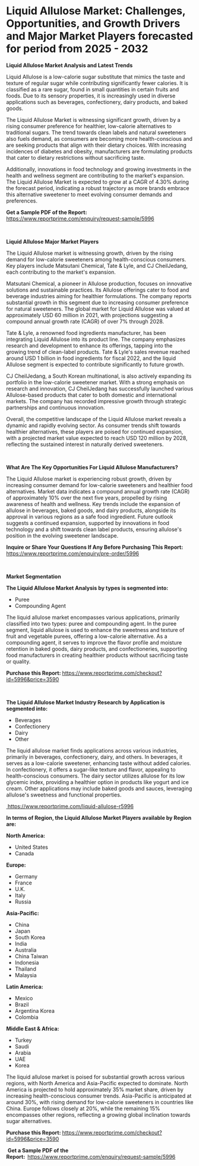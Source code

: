 <p><h1>Liquid Allulose Market: Challenges, Opportunities, and Growth Drivers and Major Market Players forecasted for period from 2025 - 2032</h1></p><p><strong>Liquid Allulose Market Analysis and Latest Trends</strong></p>
<p><p>Liquid Allulose is a low-calorie sugar substitute that mimics the taste and texture of regular sugar while contributing significantly fewer calories. It is classified as a rare sugar, found in small quantities in certain fruits and foods. Due to its sensory properties, it is increasingly used in diverse applications such as beverages, confectionery, dairy products, and baked goods.</p><p>The Liquid Allulose Market is witnessing significant growth, driven by a rising consumer preference for healthier, low-calorie alternatives to traditional sugars. The trend towards clean labels and natural sweeteners also fuels demand, as consumers are becoming more health-conscious and are seeking products that align with their dietary choices. With increasing incidences of diabetes and obesity, manufacturers are formulating products that cater to dietary restrictions without sacrificing taste.</p><p>Additionally, innovations in food technology and growing investments in the health and wellness segment are contributing to the market's expansion. The Liquid Allulose Market is expected to grow at a CAGR of 4.30% during the forecast period, indicating a robust trajectory as more brands embrace this alternative sweetener to meet evolving consumer demands and preferences.</p></p>
<p><strong>Get a Sample PDF of the Report:&nbsp;</strong> <a href="https://www.reportprime.com/enquiry/request-sample/5996?utm_campaign=4436&utm_medium=2&utm_source=Github&utm_content=ia&utm_term=14052025&utm_id=liquid-allulose">https://www.reportprime.com/enquiry/request-sample/5996</a></p>
<p>&nbsp;</p>
<p><strong>Liquid Allulose Major Market Players</strong></p>
<p><p>The Liquid Allulose market is witnessing growth, driven by the rising demand for low-calorie sweeteners among health-conscious consumers. Key players include Matsutani Chemical, Tate & Lyle, and CJ CheilJedang, each contributing to the market's expansion.</p><p>Matsutani Chemical, a pioneer in Allulose production, focuses on innovative solutions and sustainable practices. Its Allulose offerings cater to food and beverage industries aiming for healthier formulations. The company reports substantial growth in this segment due to increasing consumer preference for natural sweeteners. The global market for Liquid Allulose was valued at approximately USD 60 million in 2021, with projections suggesting a compound annual growth rate (CAGR) of over 7% through 2028.</p><p>Tate & Lyle, a renowned food ingredients manufacturer, has been integrating Liquid Allulose into its product line. The company emphasizes research and development to enhance its offerings, tapping into the growing trend of clean-label products. Tate & Lyle's sales revenue reached around USD 1 billion in food ingredients for fiscal 2022, and the liquid Allulose segment is expected to contribute significantly to future growth.</p><p>CJ CheilJedang, a South Korean multinational, is also actively expanding its portfolio in the low-calorie sweetener market. With a strong emphasis on research and innovation, CJ CheilJedang has successfully launched various Allulose-based products that cater to both domestic and international markets. The company has recorded impressive growth through strategic partnerships and continuous innovation.</p><p>Overall, the competitive landscape of the Liquid Allulose market reveals a dynamic and rapidly evolving sector. As consumer trends shift towards healthier alternatives, these players are poised for continued expansion, with a projected market value expected to reach USD 120 million by 2028, reflecting the sustained interest in naturally derived sweeteners.</p></p>
<p>&nbsp;</p>
<p><strong>What Are The Key Opportunities For Liquid Allulose Manufacturers?</strong></p>
<p><p>The Liquid Allulose market is experiencing robust growth, driven by increasing consumer demand for low-calorie sweeteners and healthier food alternatives. Market data indicates a compound annual growth rate (CAGR) of approximately 10% over the next five years, propelled by rising awareness of health and wellness. Key trends include the expansion of allulose in beverages, baked goods, and dairy products, alongside its approval in various regions as a safe food ingredient. Future outlook suggests a continued expansion, supported by innovations in food technology and a shift towards clean label products, ensuring allulose's position in the evolving sweetener landscape.</p></p>
<p><strong>Inquire or Share Your Questions If Any Before Purchasing This Report:</strong> <a href="https://www.reportprime.com/enquiry/pre-order/5996?utm_campaign=4436&utm_medium=2&utm_source=Github&utm_content=ia&utm_term=14052025&utm_id=liquid-allulose">https://www.reportprime.com/enquiry/pre-order/5996</a></p>
<p>&nbsp;</p>
<p><strong>Market Segmentation</strong></p>
<p><strong>The Liquid Allulose Market Analysis by types is segmented into:</strong></p>
<p><ul><li>Puree</li><li>Compounding Agent</li></ul></p>
<p><p>The liquid allulose market encompasses various applications, primarily classified into two types: puree and compounding agent. In the puree segment, liquid allulose is used to enhance the sweetness and texture of fruit and vegetable purees, offering a low-calorie alternative. As a compounding agent, it serves to improve the flavor profile and moisture retention in baked goods, dairy products, and confectioneries, supporting food manufacturers in creating healthier products without sacrificing taste or quality.</p></p>
<p><strong>Purchase this Report:&nbsp;</strong><a href="https://www.reportprime.com/checkout?id=5996&price=3590&utm_campaign=4436&utm_medium=2&utm_source=Github&utm_content=ia&utm_term=14052025&utm_id=liquid-allulose">https://www.reportprime.com/checkout?id=5996&price=3590</a></p>
<p>&nbsp;</p>
<p><strong>The Liquid Allulose Market Industry Research by Application is segmented into:</strong></p>
<p><ul><li>Beverages</li><li>Confectionery</li><li>Dairy</li><li>Other</li></ul></p>
<p><p>The liquid allulose market finds applications across various industries, primarily in beverages, confectionery, dairy, and others. In beverages, it serves as a low-calorie sweetener, enhancing taste without added calories. In confectionery, it offers a sugar-like texture and flavor, appealing to health-conscious consumers. The dairy sector utilizes allulose for its low glycemic index, providing a healthier option in products like yogurt and ice cream. Other applications may include baked goods and sauces, leveraging allulose's sweetness and functional properties.</p></p>
<p><a href="https://www.reportprime.com/liquid-allulose-r5996?utm_campaign=4436&utm_medium=2&utm_source=Github&utm_content=ia&utm_term=14052025&utm_id=liquid-allulose">&nbsp;https://www.reportprime.com/liquid-allulose-r5996</a></p>
<p><strong>In terms of Region, the Liquid Allulose Market Players available by Region are:</strong></p>
<p>
    <p> <strong> North America: </strong>
        <ul>
            <li>United States</li>
            <li>Canada</li>
        </ul>
        </p> 
    <p> <strong> Europe: </strong>
        <ul>
            <li>Germany</li>
            <li>France</li>
            <li>U.K.</li>
            <li>Italy</li>
            <li>Russia</li>
        </ul>
        </p> 
    <p> <strong> Asia-Pacific: </strong>
        <ul>
            <li>China</li>
            <li>Japan</li>
            <li>South Korea</li>
            <li>India</li>
            <li>Australia</li>
            <li>China Taiwan</li>
            <li>Indonesia</li>
            <li>Thailand</li>
            <li>Malaysia</li>
        </ul>
        </p> 
    <p> <strong> Latin America: </strong>
        <ul>
            <li>Mexico</li>
            <li>Brazil</li>
            <li>Argentina Korea</li>
            <li>Colombia</li>
        </ul>
        </p> 
    <p> <strong> Middle East & Africa: </strong>
        <ul>
            <li>Turkey</li>
            <li>Saudi</li>
            <li>Arabia</li>
            <li>UAE</li>
            <li>Korea</li>
        </ul>
    </p>
    </p>
<p><p>The liquid allulose market is poised for substantial growth across various regions, with North America and Asia-Pacific expected to dominate. North America is projected to hold approximately 35% market share, driven by increasing health-conscious consumer trends. Asia-Pacific is anticipated at around 30%, with rising demand for low-calorie sweeteners in countries like China. Europe follows closely at 20%, while the remaining 15% encompasses other regions, reflecting a growing global inclination towards sugar alternatives.</p></p>
<p><strong>Purchase this Report: </strong><a href="https://www.reportprime.com/checkout?id=5996&price=3590&utm_campaign=4436&utm_medium=2&utm_source=Github&utm_content=ia&utm_term=14052025&utm_id=liquid-allulose">https://www.reportprime.com/checkout?id=5996&price=3590</a></p>
<p>&nbsp;<strong>Get a Sample PDF of the Report:&nbsp;&nbsp;</strong><a href="https://www.reportprime.com/enquiry/request-sample/5996?utm_campaign=4436&utm_medium=2&utm_source=Github&utm_content=ia&utm_term=14052025&utm_id=liquid-allulose">https://www.reportprime.com/enquiry/request-sample/5996</a></p>
<p><strong></strong></p>
<p><p></p><p></p><p></p></p>